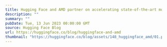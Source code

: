```yaml
---
title: Hugging Face and AMD partner on accelerating state-of-the-art models for CPU and GPU platforms
description: ""
summary: ""
pubDate: Tue, 13 Jun 2023 00:00:00 GMT
source: Hugging Face Blog
url: https://huggingface.co/blog/huggingface-and-amd
thumbnail: "https://huggingface.co/blog/assets/148_huggingface_amd/01.png"
---
```


